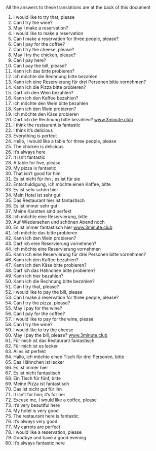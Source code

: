All the answers to these translations are at the back of this document
1. I would like to try that, please
2. Can I try the wine?
3. May I make a reservation?
4. I would like to make a reservation
5. Can I make a reservation for three people, please?
6. Can I pay for the coffee?
7. Can I try the cheese, please?
8. May I try the chicken, please?
9. Can I pay here?
10. Can I pay the bill, please?
1. Kann ich das bitte probieren?
2. Ich möchte die Rechnung bitte bezahlen
3. Kann ich eine Reservierung für drei Personen bitte vornehmen?
4. Kann ich die Pizza bitte probieren?
5. Darf ich den Wein bezahlen?
6. Kann ich den Kaffee bezahlen?
7. ich möchte den Wein bitte bezahlen
8. Kann ich den Wein probieren?
9. Ich möchte den Käse probieren
10. Darf ich die Rechnung bitte bezahlen?
www.3minute.club
1. I think the restaurant is fantastic
2. I think it’s delicious
3. Everything is perfect
4. Hello, I would like a table for three people, please
5. The chicken is delicious
6. It’s always here
7. It isn’t fantastic
8. A table for five, please
9. My pizza is fantastic
10. That isn’t good for him
1. Es ist nicht für ihn ; es ist für sie
2. Entschuldigung, ich möchte einen Kaffee, bitte
3. Es ist sehr schön hier
4. Mein Hotel ist sehr gut
5. Das Restaurant hier ist fantastisch
6. Es ist immer sehr gut
7. Meine Karotten sind perfekt
8. Ich möchte eine Reservierung, bitte
9. Auf Wiedersehen und schönen Abend noch
10. Es ist immer fantastisch hier
www.3minute.club
1. Ich möchte das bitte probieren
2. Kann ich den Wein probieren?
3. Darf ich eine Reservierung vornehmen?
4. Ich möchte eine Reservierung vornehmen
5. Kann ich eine Reservierung für drei Personen bitte vornehmen?
6. Kann ich den Kaffee bezahlen?
7. Kann ich den Käse bitte probieren?
8. Darf ich das Hähnchen bitte probieren?
9. Kann ich hier bezahlen?
10. Kann ich die Rechnung bitte bezahlen?
1. Can I try that, please?
2. I would like to pay the bill, please
3. Can I make a reservation for three people, please?
4. Can I try the pizza, please?
5. May I pay for the wine?
6. Can I pay for the coffee?
7. I would like to pay for the wine, please
8. Can I try the wine?
9. I would like to try the cheese
10. May I pay the bill, please?
www.3minute.club
1. Für mich ist das Restaurant fantastisch
2. Für mich ist es lecker
3. Alles ist perfekt
4. Hallo, ich möchte einen Tisch für drei Personen, bitte
5. Das Hähnchen ist lecker
6. Es ist immer hier
7. Es ist nicht fantastisch
8. Ein Tisch für fünf, bitte
9. Meine Pizza ist fantastisch
10. Das ist nicht gut für ihn
1. It isn’t for him; it’s for her
2. Excuse me, I would like a coffee, please
3. It’s very beautiful here
4. My hotel is very good
5. The restaurant here is fantastic
6. It’s always very good
7. My carrots are perfect
8. I would like a reservation, please
9. Goodbye and have a good evening
10. It’s always fantastic here